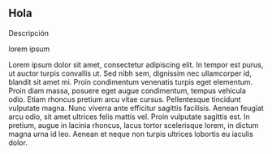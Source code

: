 ## Hola

Descripción

lorem ipsum 

Lorem ipsum dolor sit amet, consectetur adipiscing elit. In tempor est purus, ut auctor turpis convallis ut. Sed nibh sem, dignissim nec ullamcorper id, blandit sit amet mi. Proin condimentum venenatis turpis eget elementum. Proin diam massa, posuere eget augue condimentum, tempus vehicula odio. Etiam rhoncus pretium arcu vitae cursus. Pellentesque tincidunt vulputate magna. Nunc viverra ante efficitur sagittis facilisis. Aenean feugiat arcu odio, sit amet ultrices felis mattis vel. Proin vulputate sagittis est. In pretium, augue in lacinia rhoncus, lacus tortor scelerisque lorem, in dictum magna urna id leo. Aenean et neque non turpis ultrices lobortis eu iaculis dolor.
